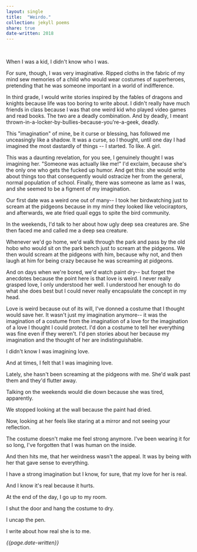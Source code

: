 ```yaml
---
layout: single
title:  "Weirdo." 
collection: jekyll poems
share: true
date-written: 2018
---
```


&nbsp;
&nbsp;



<p> When I was a kid, I didn't know who I was. </p>

<p>
  For sure, though, I was very imaginative. Ripped cloths in the fabric of my mind sew memories of a child who would wear costumes of superheroes, pretending that he was someone important in a world of indifference. 
</p>

<p>
  In third grade, I would write stories inspired by the fables of dragons and knights because life was too boring to write about. I didn't really have much friends in class because I was that one weird kid who played video games and read books. The two are a deadly combination. And by deadly, I meant thrown-in-a-locker-by-bullies-because-you're-a-geek, deadly.
</p> 

<p>
  This "imagination" of mine, be it curse or blessing, has followed me unceasingly like a shadow. It was a curse, so I thought, until one day I had imagined the most dastardly of things -- I started. To like. A girl.
</p> 

<p>
  This was a daunting revelation, for you see, I genuinely thought I was imagining her. "Someone was actually like me!" I'd exclaim, because she's the only one who gets the fucked up humor. And get this: she would write about things too that consequently would ostracize her from the general, normal population of school. Finally, there was someone as lame as I was, and she seemed to be a figment of my imagination.
</p> 

<p>
  Our first date was a weird one out of many-- I took her birdwatching just to scream at the pidgeons because in my mind they looked like velociraptors, and afterwards, we ate fried quail eggs to spite the bird community.
</p> 

<p>
  In the weekends, I'd talk to her about how ugly deep sea creatures are. She then faced me and called me a deep sea creature.
</p> 

<p>
  Whenever we'd go home, we'd walk through the park and pass by the old hobo who would sit on the park bench just to scream at the pidgeons. We then would scream at the pidgeons with him, because why not, and then laugh at him for being crazy because he was screaming at pidgeons.
</p> 

<p>
  And on days when we're bored, we'd watch paint dry-- but forget the anecdotes because the point here is that love is weird. I never really grasped love, I only understood her well. I understood her enough to do what she does best but I could never really encapsulate the concept in my head.
</p> 

<p>
  Love is weird because out of its will, I've donned a costume that I thought would save her. It wasn't just my imagination anymore-- it was the imagination of a costume from the imagination of a love for the imagination of a love I thought I could protect. I'd don a costume to tell her everything was fine even if they weren't. I'd pen stories about her because my imagination and the thought of her are indistinguishable.
</p> 

<p>
  I didn't know I was imagining love.
</p> 

<p>
And at times, I felt that I was imagining love.
</p> 

<p>
  Lately, she hasn't been screaming at the pidgeons with me. She'd walk past them and they'd flutter away.
</p> 

<p>
  Talking on the weekends would die down because she was tired, apparently.
</p> 

<p>
  We stopped looking at the wall because the paint had dried.
</p> 

<p>
  Now, looking at her feels like staring at a mirror and not seeing your reflection.
</p> 

<p>
  The costume doesn't make me feel strong anymore. I've been wearing it for so long, I've forgotten that I was human on the inside. 
</p> 

<p>
  And then hits me, that her weirdness wasn't the appeal. It was by being with her that gave sense to everything.
</p> 
 

<p>
  I have a strong imagination but I know, for sure, that my love for her is real.
</p> 

<p>
 And I know it's real because it hurts.
</p> 

<p>
 At the end of the day, I go up to my room.
</p> 

<p>
 I shut the door and hang the costume to dry. 
</p> 

<p>
 I uncap the pen.
</p> 

<p>
 I write about how real she is to me.
</p> 

<em> {{page.date-written}} </em>
 